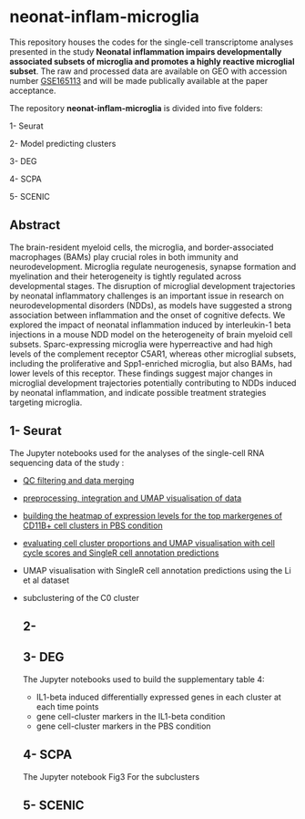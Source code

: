 # neonat-inflam-microglia


This repository houses the codes for the single-cell transcriptome analyses presented in the study **Neonatal inflammation impairs developmentally associated subsets of microglia and promotes a highly reactive microglial subset**. The raw and processed data are available on GEO with accession number [GSE165113](https://www.ncbi.nlm.nih.gov/geo/query/acc.cgi?acc=GSE165113) and will be made publically available at the paper acceptance. 

The repository **neonat-inflam-microglia** is divided into five folders: 

1- Seurat

2- Model predicting clusters 

3- DEG

4- SCPA

5- SCENIC


## Abstract

The brain-resident myeloid cells, the microglia, and border-associated macrophages (BAMs) play crucial roles in both immunity and neurodevelopment. Microglia regulate neurogenesis, synapse formation and myelination and their heterogeneity is tightly regulated across developmental stages. The disruption of microglial development trajectories by neonatal inflammatory challenges is an important issue in research on neurodevelopmental disorders (NDDs), as models have suggested a strong association between inflammation and the onset of cognitive defects. We explored the impact of neonatal inflammation induced by interleukin-1 beta injections in a mouse NDD model on the heterogeneity of brain myeloid cell subsets. Sparc-expressing microglia were hyperreactive and had high levels of the complement receptor C5AR1, whereas other microglial subsets, including the proliferative and Spp1-enriched microglia, but also BAMs, had lower levels of this receptor. These findings suggest major changes in microglial development trajectories potentially contributing to NDDs induced by neonatal inflammation, and indicate possible treatment strategies targeting microglia.

## 1- Seurat
The Jupyter notebooks used for the analyses of the single-cell RNA sequencing data of the study :
- [QC filtering and data merging](https://github.com/Goultard59/microglia_paper_2024/blob/main/Seurat/merge_data.ipynb)
- [preprocessing, integration and UMAP visualisation of data](https://github.com/Goultard59/microglia_paper_2024/blob/main/Seurat/microglia_preprocess.ipynb)
- [building the heatmap of expression levels for the top markergenes of CD11B+ cell clusters in PBS condition](https://github.com/Goultard59/microglia_paper_2024/blob/main/Seurat/microglia_HeatMap.ipynb)
- [evaluating cell cluster proportions and UMAP visualisation with cell cycle scores and SingleR cell annotation predictions](https://github.com/Goultard59/microglia_paper_2024/blob/main/Seurat/main_plot.ipynb)
- UMAP visualisation with SingleR cell annotation predictions using the Li et al dataset
- subclustering of the C0 cluster

  ## 2-

  ## 3- DEG
  The Jupyter notebooks used to build the supplementary table 4:
  - IL1-beta induced differentially expressed genes in each cluster at each time points
  - gene cell-cluster markers in the IL1-beta condition
  - gene cell-cluster markers in the PBS condition

  ## 4- SCPA
  The Jupyter notebook Fig3
  For the subclusters

  ## 5- SCENIC

